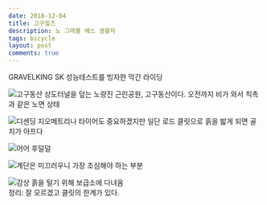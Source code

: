 ```yaml
---
date: 2018-12-04
title: 고구힐즈
description: 노 그래블 예스 생활차
tags: bicycle
layout: post
comments: true
---
```

GRAVELKING SK 성능테스트를 빙자한 막간 라이딩

![고구동산](https://lh3.googleusercontent.com/8-3KEopZfCIeAvkYRBnXxzSTxunfC58KFz5N1cvJFb1j58JyItJX_PXuTAOOI6WyI5VAtJ-R4zO1SMvGi8E90DwADZBElMwy3AL6Ux-Vpghn_0X9n83l5EiE7uCwF55qNcRRSCMg9w=w2400)
상도터널을 덮는 노량진 근린공원, 고구동산이다. 오전까지 비가 와서 칙촉과 같은 노면 상태


![디센딩](https://lh3.googleusercontent.com/c5qRmLP4z01Hj5mtDwjhMWVA0l6-6tczu767j4XqE4aMaapIJ-rVUnVCKPNCIBlCLMGO07uM33_ay9C2nycNgdk9Nk1Hs4YHkj7mh7-12nmd8j1LjOnjX1VyeeVSPNK3L-6u2OKhBg=w2400)
지오메트리나 타이어도 중요하겠지만 일단 로드 클릿으로 흙을 밟게 되면 골치가 아프다


![어어](https://lh3.googleusercontent.com/WG3ELghc-BFXIem6Bmt96arZVuz611U2tBmUxWdMx9lfiJQzwom9_vci7wYgqeVdfqotXiOjLOqv9SBjyEtzZYwC0Zhtm3xqI3Soc4-7-8IPPmxMVFlvwuIBQqFwZAo4axn0MziaCA=w2400)
후덜덜


![계단은](https://lh3.googleusercontent.com/xTMt8nuvpX8CMSBtm0qqkp33PFi-vtPru5mBrwwb-y6OBzzYB7jGowA6q_yDG5nAWj_zJdji1Wno4SXnaO-mjbiXd60pTfTAS25dJ8xDyX1gIWlXpa45VKnurBeicOnRtuNopJ96hA=w2400)
미끄러우니 가장 조심해야 하는 부분


![감상](https://lh3.googleusercontent.com/WxDwS1pZPzARztA4tZZHEvJpPjq0_0gsov6r3iSBX-map4y_gUBdVk6HopufMZ1pqPuNEn4Ioc5r0P54x295v4S7va3iPU9x4coxqqAwY6JQAnnmX0IQmzrlkbquLcQH4fP5ryAZSw=w2400)
흙을 털기 위해 보급소에 다녀옴  
정리: 잘 모르겠고 클릿의 한계가 있다.
